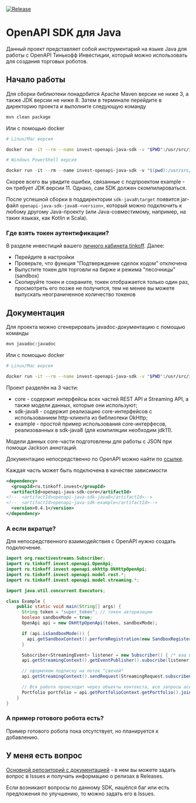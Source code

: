 [![Release](https://jitpack.io/v/TinkoffCreditSystems/invest-openapi-java-sdk.svg?style=flat-square)](https://jitpack.io/#TinkoffCreditSystems/invest-openapi-java-sdk)

# OpenAPI SDK для Java

Данный проект представляет собой инструментарий на языке Java для работы с OpenAPI Тинькофф Инвестиции, который можно
использовать для создания торговых роботов.

## Начало работы

Для сборки библиотеки понадобится Apache Maven версии не ниже 3, а также JDK версии не ниже 8. Затем в терминале перейдите
в директорию проекта и выполните следующую команду
```bash
mvn clean package
```
Или с помощью docker
```bash
# Linux/Mac версия

docker run -it --rm --name invest-openapi-java-sdk -v "$PWD":/usr/src/invest-openapi-java-sdk -w /usr/src/invest-openapi-java-sdk maven:3.6-jdk-11-slim mvn clean package
```
```PowerShell
# Windows PowerShell версия

docker run -it --rm --name invest-openapi-java-sdk -v "$(pwd):/usr/src/invest-openapi-java-sdk".ToLower() -w /usr/src/invest-openapi-java-sdk maven:3.6-jdk-11-slim mvn clean package
```

Скорее всего вы увидите ошибки, связанные с подпроектом example - он требует JDK версии 11. Однако, сам SDK должен
скомпилироваться.

После успешной сборки в поддиректории `sdk-java8\target` появится jar-файл `openapi-java-sdk-java8-<version>`, который можно подключить к любому
другому Java-проекту (или Java-совместимому, например, на таких языках, как Kotlin и Scala).

### Где взять токен аутентификации?

В разделе инвестиций вашего [личного кабинета tinkoff](https://www.tinkoff.ru/invest/). Далее:

* Перейдите в настройки
* Проверьте, что функция "Подтверждение сделок кодом" отключена
* Выпустите токен для торговли на бирже и режима "песочницы" (sandbox)
* Скопируйте токен и сохраните, токен отображается только один раз, просмотреть его позже не получится, тем не менее вы
  можете выпускать неограниченное количество токенов

## Документация

Для проекта можно сгенерировать javadoc-документацию с помощью команды
```bash
mvn javadoc:javadoc
```
Или с помощью docker
```bash
# Linux/Mac версия

docker run -it --rm --name invest-openapi-java-sdk -v "$PWD":/usr/src/invest-openapi-java-sdk -w /usr/src/invest-openapi-java-sdk maven:3.6-jdk-11-slim mvn javadoc:javadoc
```

Проект разделён на 3 части:

- core - содержит интерфейсы всех частей REST API и Streaming API, а также модели данных, которые они используют;
- sdk-java8 - содержит реализацию core-интерфейсов с использованием http-клиента из библиотеки OkHttp;
- example - простой пример использования core-интерфесов, реализованных в sdk-java8 (для компиляции необходим jdk11).

Модели данных core-части подготовлены для работы с JSON при помощи Jackson аннотаций.

Документацию непосредственно по OpenAPI можно найти по [ссылке](https://tinkoffcreditsystems.github.io/invest-openapi/).

Каждая часть может быть подключена в качестве зависимости

```xml
<dependency>
  <groupId>ru.tinkoff.invest</groupId>
  <artifactId>openapi-java-sdk-core</artifactId>
<!--  <artifactId>openapi-java-sdk-java8</artifactId>-->
<!--  <artifactId>openapi-java-sdk-example</artifactId>-->
  <version>0.4.1</version>
</dependency>
```

### А если вкратце?

Для непосредственного взаимодействия с OpenAPI нужно создать подключение.

```java
import org.reactivestreams.Subscriber;
import ru.tinkoff.invest.openapi.OpenApi;
import ru.tinkoff.invest.openapi.okhttp.OkHttpOpenApi;
import ru.tinkoff.invest.openapi.model.rest.*;
import ru.tinkoff.invest.openapi.model.streaming.*;

import java.util.concurrent.Executors;

class Example {
    public static void main(String[] args) {
      String token = "super_token"; // токен авторизации
      boolean sandboxMode = true;
      OpenApi api = new OkHttpOpenApi(token, sandboxMode);

      if (api.isSandboxMode()) {
        api.getSandboxContext().performRegistration(new SandboxRegisterRequest()).join();
      }

      Subscriber<StreamingEvent> listener = new Subscriber() { /* ваш вариант слушателя */ };
      api.getStreamingContext().getEventPublisher().subscribe(listener);

      // оформляем подписку на поток "свечей"
      api.getStreamingContext().sendRequest(StreamingRequest.subscribeCandle("<какой-то figi>", CandleInterval.FIVE_MIN));

      // Вся работа происходит через объекты контекста, все запросы асинхронны
      Portfolio portfolio = api.getPortfolioContext.getPortfolio().join(); // получить текущий портфель
    }
}
```

### А пример готового робота есть?

Пример готового робота пока отсутствует, но планируется к добавлению.

## У меня есть вопрос

[Основной репозиторий с документацией](https://github.com/TinkoffCreditSystems/invest-openapi/issues) - в нем вы можете задать вопрос в Issues и получать информацию о релизах в Releases.

Если возникают вопросы по данному SDK, нашёлся баг или есть предложения по улучшению, то можно задать его в Issues.
